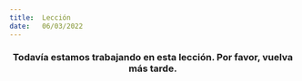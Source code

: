 ```yaml
---
title:  Lección
date:   06/03/2022
---
```


### <center>Todavía estamos trabajando en esta lección. Por favor, vuelva más tarde.</center>